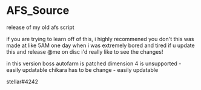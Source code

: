 # AFS_Source
release of my old afs script 

if you are trying to learn off of this, i highly recommened you don't this was made at like 5AM one day when i was extremely bored and tired 
if u update this and release @me on disc i'd really like to see the changes! 

in this version 
boss autofarm is patched 
dimension 4 is unsupported - easily updatable 
chikara has to be change - easily updatable 


stellar#4242 
